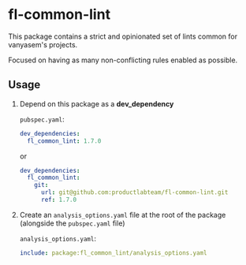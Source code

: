 # fl-common-lint

This package contains a strict and opinionated set of lints common for vanyasem's projects.

Focused on having as many non-conflicting rules enabled as possible.

## Usage

1. Depend on this package as a **dev_dependency**
   
   `pubspec.yaml`:

   ```yaml
   dev_dependencies:
     fl_common_lint: 1.7.0
   ```

   or

   ```yaml
   dev_dependencies:
     fl_common_lint:
       git:
         url: git@github.com:productlabteam/fl-common-lint.git
         ref: 1.7.0
   ```

2. Create an `analysis_options.yaml` file at the root of the package (alongside
the `pubspec.yaml` file)

   `analysis_options.yaml`:

   ```yaml
   include: package:fl_common_lint/analysis_options.yaml
   ```
